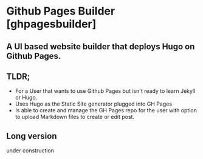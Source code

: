 # Github Pages Builder [ghpagesbuilder]
## A UI based website builder that deploys Hugo on Github Pages. 

## TLDR;
* For a User that wants to use Github Pages but isn't ready to learn Jekyll or Hugo. 
* Uses Hugo as the Static Site generator plugged into GH Pages
* Is able to create and manage the GH Pages repo for the user with option to upload Markdown files to create or edit post.

## Long version
 under construction
